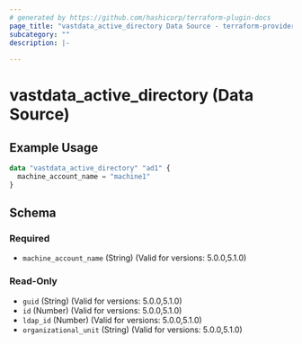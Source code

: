 ```yaml
---
# generated by https://github.com/hashicorp/terraform-plugin-docs
page_title: "vastdata_active_directory Data Source - terraform-provider-vastdata"
subcategory: ""
description: |-
  
---
```


# vastdata_active_directory (Data Source)



## Example Usage

```terraform
data "vastdata_active_directory" "ad1" {
  machine_account_name = "machine1"
}
```

<!-- schema generated by tfplugindocs -->
## Schema

### Required

- `machine_account_name` (String) (Valid for versions: 5.0.0,5.1.0)

### Read-Only

- `guid` (String) (Valid for versions: 5.0.0,5.1.0)
- `id` (Number) (Valid for versions: 5.0.0,5.1.0)
- `ldap_id` (Number) (Valid for versions: 5.0.0,5.1.0)
- `organizational_unit` (String) (Valid for versions: 5.0.0,5.1.0)
